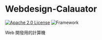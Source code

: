 # Webdesign-Calauator

[![Apache 2.0 License](https://img.shields.io/badge/License-Apache%202.0-%23CB2533.svg?logo=apache)](http://www.apache.org/licenses/LICENSE-2.0)
![Framework](https://img.shields.io/badge/Framework-Tauri-orange?logo=tauri&logoColor=24C8D8)

Web 開發用的計算機
